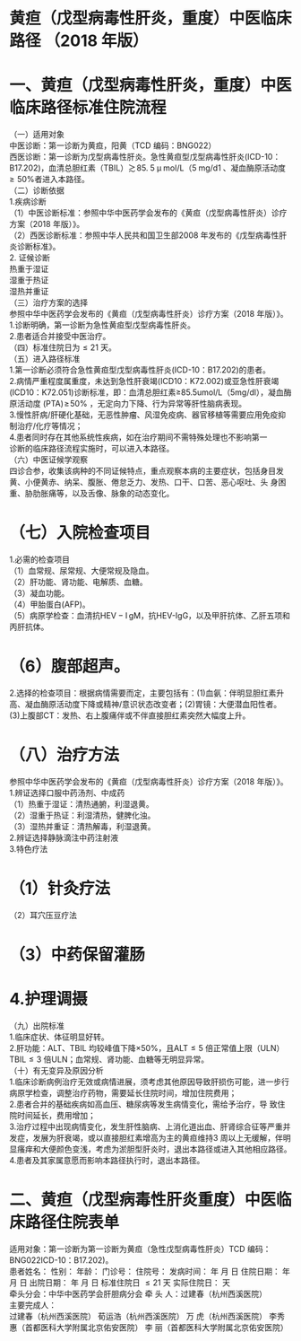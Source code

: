 # 黄疸（戊型病毒性肝炎，重度）中医临床路径 （2018 年版）  
# 一、黄疸（戊型病毒性肝炎，重度）中医临床路径标准住院流程  
（一）适用对象  
中医诊断：第一诊断为黄疸，阳黄（TCD 编码：BNG022）  
西医诊断：第一诊断为戊型病毒性肝炎。急性黄疸型戊型病毒性肝炎(ICD-10：B17.202)，血清总胆红素（TBIL）$\gtrsim\!85.\;5\;\upmu\;\mathrm{mol}/\mathrm{L}$（$5\;\mathrm{mg/d1}\;$、凝血酶原活动度${\geqslant}50\%$者进入本路径。  
（二）诊断依据  
1.疾病诊断  
（1）中医诊断标准：参照中华中医药学会发布的《黄疸（戊型病毒性肝炎）诊疗方案（2018 年版）》。  
（2）西医诊断标准：参照中华人民共和国卫生部2008 年发布的《戊型病毒性肝炎诊断标准》。  
2. 证候诊断  
热重于湿证  
湿重于热证  
湿热并重证  
（三）治疗方案的选择  
参照中华中医药学会发布的《黄疸（戊型病毒性肝炎）诊疗方案（2018 年版）》。  
1.诊断明确，第一诊断为急性黄疸型戊型病毒性肝炎。  
2.患者适合并接受中医治疗。  
（四）标准住院日为${\leqslant}21$ 天。  
（五）进入路径标准  
1.第一诊断必须符合急性黄疸型戊型病毒性肝炎(ICD-10：B17.202)的患者。  
2.病情严重程度属重度，未达到急性肝衰竭(ICD10：K72.002)或亚急性肝衰竭(ICD10：K72.051)诊断标准，即：血清总胆红素≥85.5umol/L（5mg/dl），凝血酶原活动度 $\mathrm{(PTA)}\!\geqslant\!50\%$ ，无定向力下降、行为异常等肝性脑病表现。  
3.慢性肝病/肝硬化基础，无恶性肿瘤、风湿免疫病、器官移植等需要应用免疫抑制治疗/化疗等情况；  
4.患者同时存在其他系统性疾病，如在治疗期间不需特殊处理也不影响第一  
诊断的临床路径流程实施时，可以进入本路径。  
（六）中医证候学观察  
四诊合参，收集该病种的不同证候特点，重点观察本病的主要症状，包括身目发黄、小便黄赤、纳呆、腹胀、倦怠乏力、发热、口干、口苦、恶心呕吐、头 身困重、胁肋胀痛等，以及舌像、脉象的动态变化。  
# （七）入院检查项目  
1.必需的检查项目  
（1）血常规、尿常规、大便常规及隐血。  
（2）肝功能、肾功能、电解质、血糖。  
（3）凝血功能。  
（4）甲胎蛋白(AFP)。  
（5）病原学检查：血清抗$\mathrm{HEV-I\,gM}$，抗HEV-IgG，以及甲肝抗体、乙肝五项和丙肝抗体。  
# （6）腹部超声。  
2.选择的检查项目：根据病情需要而定，主要包括有：(1)血氨：伴明显胆红素升高、凝血酶原活动度下降或精神/意识状态改变者；(2)胃镜：大便潜血阳性者。(3)上腹部CT：发热、右上腹痛伴或不伴直接胆红素突然大幅度上升。  
# （八）治疗方法  
参照中华中医药学会发布的《黄疸（戊型病毒性肝炎）诊疗方案（2018 年版）》。  
1.辨证选择口服中药汤剂、中成药  
（1）热重于湿证：清热通腑，利湿退黄。  
（2）湿重于热证：利湿清热，健脾化浊。  
（3）湿热并重证：清热解毒，利湿退黄。  
2.辨证选择静脉滴注中药注射液  
3.特色疗法  
# （1）针灸疗法  
（2）耳穴压豆疗法  
# （3）中药保留灌肠  
# 4.护理调摄  
（九）出院标准  
1.临床症状、体征明显好转。  
2.肝功能：ALT、TBIL 均较峰值下降${\times}50\%$，且$\mathrm{ALT}{\leqslant}5$ 倍正常值上限（ULN）TBIL${\leqslant}3$ 倍ULN；血常规、肾功能、血糖等无明显异常。  
（十）有无变异及原因分析  
1.临床诊断病例治疗无效或病情进展，须考虑其他原因导致肝损伤可能，进一步行病原学检查，调整治疗药物，需要延长住院时间，增加住院费用；  
2.患者合并的基础疾病如高血压、糖尿病等发生病情变化，需给予治疗，导 致住院时间延长，费用增加；  
3.治疗过程中出现病情变化，发生肝性脑病、上消化道出血、肝肾综合征等严重并发症，发展为肝衰竭，或以直接胆红素增高为主的黄疸维持3 周以上无缓解，伴明显瘙痒和大便颜色变浅，考虑为淤胆型肝炎时，退出本路径或进入其他相应路径。  
4.患者及其家属意愿而影响本路径执行时，退出本路径。  
# 二、黄疸（戊型病毒性肝炎重度）中医临床路径住院表单  
适用对象：第一诊断为第一诊断为黄疸（急性戊型病毒性肝炎）TCD 编码： BNG022ICD-10：B17.202)。  
患者姓名：            性别：       年龄：     门诊号：       住院号：          发病时间：     年  月  日  住院日期：     年  月  日 出院日期：     年  月  日 标准住院日 ${\leqslant}21$  天                   实际住院日：      天  
牵头分会：中华中医药学会肝胆病分会 牵 头 人：过建春（杭州西溪医院）  
主要完成人：  
过建春（杭州西溪医院） 荀运浩（杭州西溪医院） 万  虎（杭州西溪医院） 李秀惠（首都医科大学附属北京佑安医院） 李  丽（首都医科大学附属北京佑安医院）  